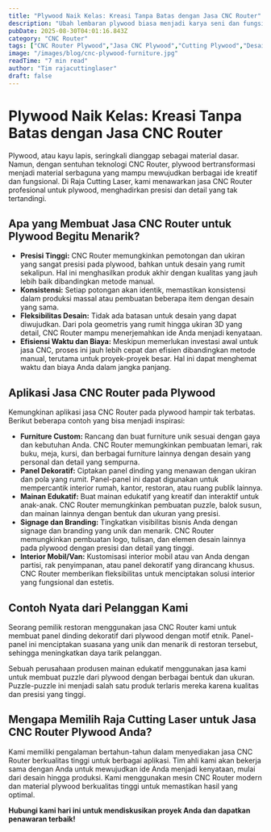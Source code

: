```yaml
---
title: "Plywood Naik Kelas: Kreasi Tanpa Batas dengan Jasa CNC Router"
description: "Ubah lembaran plywood biasa menjadi karya seni dan fungsional dengan presisi CNC Router. Temukan inspirasi dan kemungkinan tak terbatas untuk bisnis dan proyek Anda."
pubDate: 2025-08-30T04:01:16.843Z
category: "CNC Router"
tags: ["CNC Router Plywood","Jasa CNC Plywood","Cutting Plywood","Desain Interior Plywood"]
image: "/images/blog/cnc-plywood-furniture.jpg"
readTime: "7 min read"
author: "Tim rajacuttinglaser"
draft: false
---
```


# Plywood Naik Kelas: Kreasi Tanpa Batas dengan Jasa CNC Router

Plywood, atau kayu lapis, seringkali dianggap sebagai material dasar. Namun, dengan sentuhan teknologi CNC Router, plywood bertransformasi menjadi material serbaguna yang mampu mewujudkan berbagai ide kreatif dan fungsional. Di Raja Cutting Laser, kami menawarkan jasa CNC Router profesional untuk plywood, menghadirkan presisi dan detail yang tak tertandingi.

## Apa yang Membuat Jasa CNC Router untuk Plywood Begitu Menarik?

*   **Presisi Tinggi:** CNC Router memungkinkan pemotongan dan ukiran yang sangat presisi pada plywood, bahkan untuk desain yang rumit sekalipun. Hal ini menghasilkan produk akhir dengan kualitas yang jauh lebih baik dibandingkan metode manual.
*   **Konsistensi:** Setiap potongan akan identik, memastikan konsistensi dalam produksi massal atau pembuatan beberapa item dengan desain yang sama.
*   **Fleksibilitas Desain:** Tidak ada batasan untuk desain yang dapat diwujudkan. Dari pola geometris yang rumit hingga ukiran 3D yang detail, CNC Router mampu menerjemahkan ide Anda menjadi kenyataan.
*   **Efisiensi Waktu dan Biaya:** Meskipun memerlukan investasi awal untuk jasa CNC, proses ini jauh lebih cepat dan efisien dibandingkan metode manual, terutama untuk proyek-proyek besar. Hal ini dapat menghemat waktu dan biaya Anda dalam jangka panjang.

## Aplikasi Jasa CNC Router pada Plywood

Kemungkinan aplikasi jasa CNC Router pada plywood hampir tak terbatas. Berikut beberapa contoh yang bisa menjadi inspirasi:

*   **Furniture Custom:** Rancang dan buat furniture unik sesuai dengan gaya dan kebutuhan Anda. CNC Router memungkinkan pembuatan lemari, rak buku, meja, kursi, dan berbagai furniture lainnya dengan desain yang personal dan detail yang sempurna.
*   **Panel Dekoratif:** Ciptakan panel dinding yang menawan dengan ukiran dan pola yang rumit. Panel-panel ini dapat digunakan untuk mempercantik interior rumah, kantor, restoran, atau ruang publik lainnya.
*   **Mainan Edukatif:** Buat mainan edukatif yang kreatif dan interaktif untuk anak-anak. CNC Router memungkinkan pembuatan puzzle, balok susun, dan mainan lainnya dengan bentuk dan ukuran yang presisi.
*   **Signage dan Branding:** Tingkatkan visibilitas bisnis Anda dengan signage dan branding yang unik dan menarik. CNC Router memungkinkan pembuatan logo, tulisan, dan elemen desain lainnya pada plywood dengan presisi dan detail yang tinggi.
*   **Interior Mobil/Van:** Kustomisasi interior mobil atau van Anda dengan partisi, rak penyimpanan, atau panel dekoratif yang dirancang khusus. CNC Router memberikan fleksibilitas untuk menciptakan solusi interior yang fungsional dan estetis.

## Contoh Nyata dari Pelanggan Kami

Seorang pemilik restoran menggunakan jasa CNC Router kami untuk membuat panel dinding dekoratif dari plywood dengan motif etnik. Panel-panel ini menciptakan suasana yang unik dan menarik di restoran tersebut, sehingga meningkatkan daya tarik pelanggan. 

Sebuah perusahaan produsen mainan edukatif menggunakan jasa kami untuk membuat puzzle dari plywood dengan berbagai bentuk dan ukuran. Puzzle-puzzle ini menjadi salah satu produk terlaris mereka karena kualitas dan presisi yang tinggi.

## Mengapa Memilih Raja Cutting Laser untuk Jasa CNC Router Plywood Anda?

Kami memiliki pengalaman bertahun-tahun dalam menyediakan jasa CNC Router berkualitas tinggi untuk berbagai aplikasi. Tim ahli kami akan bekerja sama dengan Anda untuk mewujudkan ide Anda menjadi kenyataan, mulai dari desain hingga produksi. Kami menggunakan mesin CNC Router modern dan material plywood berkualitas tinggi untuk memastikan hasil yang optimal.

**Hubungi kami hari ini untuk mendiskusikan proyek Anda dan dapatkan penawaran terbaik!**